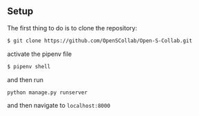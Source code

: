 
## Setup

The first thing to do is to clone the repository:

```sh
$ git clone https://github.com/OpenSCollab/Open-S-Collab.git
```

activate the pipenv file
```sh
$ pipenv shell
```

and then run
```sh
python manage.py runserver
```
and then navigate to `localhost:8000`
